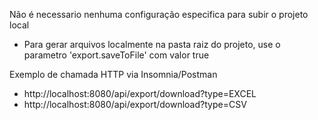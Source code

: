 Não é necessario nenhuma configuração especifica para subir o projeto local
 - Para gerar arquivos localmente na pasta raiz do projeto, use o parametro 'export.saveToFile' com valor true


Exemplo de chamada HTTP via Insomnia/Postman
 - http://localhost:8080/api/export/download?type=EXCEL
 - http://localhost:8080/api/export/download?type=CSV
